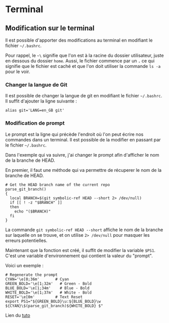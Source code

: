 # Terminal

## Modification sur le terminal

Il est possible d'apporter des modifications au terminal en modifiant le fichier ``~/.bashrc``.

Pour rappel, le ``~\`` signifie que l'on est à la racine du dossier utilisateur, juste en dessous du dossier ``home``. Aussi, le fichier commence par un **``.``** ce qui signifie que le fichier est caché et que l'on doit utiliser la commande ``ls -a`` pour le voir.

### Changer la langue de Git
Il est possible de changer la langue de git en modifiant le fichier ``~/.bashrc``.
Il suffit d'ajouter la ligne suivante :

```
alias git='LANG=en_GB git'
```

### Modification de prompt
Le prompt est la ligne qui précède l'endroit où l'on peut écrire nos commandes dans un terminal. Il est possible de la modifier en passant par le fichier ``~/.bashrc``.

Dans l'exemple qui va suivre, j'ai changer le prompt afin d'afficher le  nom de la branche de HEAD.

En premier, il faut une méthode qui va permettre de récuperer le nom de la branche de HEAD.
```
# Get the HEAD branch name of the current repo
parse_git_branch()
{
  local BRANCH=$(git symbolic-ref HEAD --short 2> /dev/null)
  if [[ ! -z "$BRANCH" ]]
  then
    echo "($BRANCH)"
  fi
}
```

La commande ```git symbolic-ref HEAD --short``` affiche le nom de la branche sur laquelle on se trouve, et on utilise ```2> /dev/null``` pour masquer les erreurs potentielles.

Maintenant que la fonction est créé, il suffit de modifier la variable ```$PS1```. C'est une variable d'environnement qui contient la valeur du "prompt".

Voici un exemple :
```
# Regenerate the prompt
CYAN='\e[0;36m'       # Cyan
GREEN_BOLD='\e[1;32m'   # Green - Bold
BLUE_BOLD='\e[1;34m'    # Blue - Bold
WHITE_BOLD='\e[1;37m'   # White - Bold
RESET='\e[0m'         # Text Reset
export PS1="${GREEN_BOLD}\u:${BLUE_BOLD}\w ${CYAN}\$(parse_git_branch)${WHITE_BOLD} $"
```
Lien du [tuto](https://blog.pabuisson.com/2014/04/branche-git-courante-dans-le-prompt/)